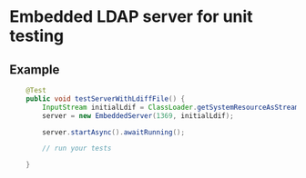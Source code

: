 Embedded LDAP server for unit testing
======================================


Example
-------
```java
    @Test
    public void testServerWithLdiffFile() {
        InputStream initialLdif = ClassLoader.getSystemResourceAsStream("org/dcache/ldap4testing/init.ldif");
        server = new EmbeddedServer(1369, initialLdif);

        server.startAsync().awaitRunning();

        // run your tests

    }
```